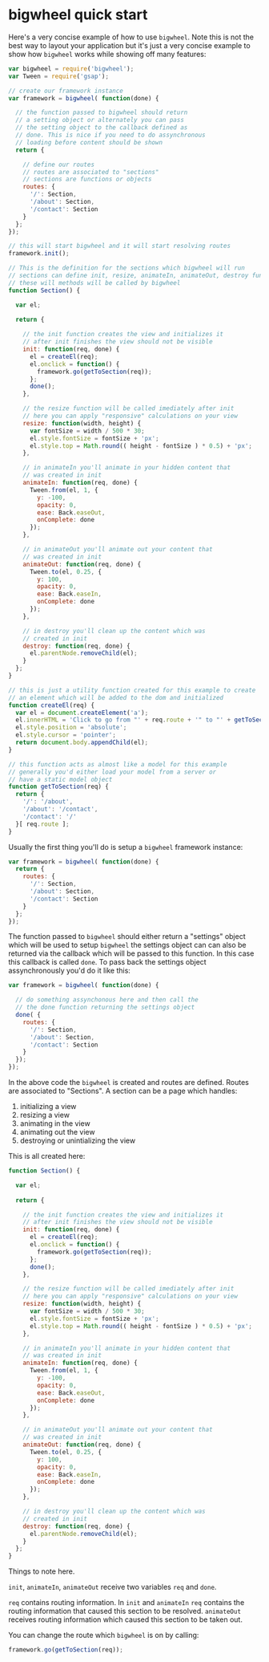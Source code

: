 # bigwheel quick start

Here's a very concise example of how to use `bigwheel`. Note this is not the best way to layout your application but it's just a very concise example to show how `bigwheel` works while showing off many features:

```javascript
var bigwheel = require('bigwheel');
var Tween = require('gsap');

// create our framework instance
var framework = bigwheel( function(done) {

  // the function passed to bigwheel should return
  // a setting object or alternately you can pass
  // the setting object to the callback defined as
  // done. This is nice if you need to do assynchronous
  // loading before content should be shown
  return {

    // define our routes
    // routes are associated to "sections"
    // sections are functions or objects
    routes: {
      '/': Section,
      '/about': Section,
      '/contact': Section
    }
  };
});

// this will start bigwheel and it will start resolving routes
framework.init();

// This is the definition for the sections which bigwheel will run
// sections can define init, resize, animateIn, animateOut, destroy functions
// these will methods will be called by bigwheel
function Section() {

  var el;
  
  return {

    // the init function creates the view and initializes it
    // after init finishes the view should not be visible
    init: function(req, done) {
      el = createEl(req);      
      el.onclick = function() {
        framework.go(getToSection(req));
      };
      done();
    },

    // the resize function will be called imediately after init
    // here you can apply "responsive" calculations on your view
    resize: function(width, height) {
      var fontSize = width / 500 * 30;
      el.style.fontSize = fontSize + 'px';
      el.style.top = Math.round(( height - fontSize ) * 0.5) + 'px';
    },

    // in animateIn you'll animate in your hidden content that
    // was created in init
    animateIn: function(req, done) {
      Tween.from(el, 1, {
        y: -100, 
        opacity: 0,
        ease: Back.easeOut, 
        onComplete: done
      });
    },

    // in animateOut you'll animate out your content that
    // was created in init
    animateOut: function(req, done) {
      Tween.to(el, 0.25, {
        y: 100, 
        opacity: 0, 
        ease: Back.easeIn, 
        onComplete: done
      });
    },

    // in destroy you'll clean up the content which was
    // created in init
    destroy: function(req, done) {
      el.parentNode.removeChild(el);
    }
  };
}

// this is just a utility function created for this example to create
// an element which will be added to the dom and initialized
function createEl(req) {
  var el = document.createElement('a');
  el.innerHTML = 'Click to go from "' + req.route + '" to "' + getToSection(req) + '"';
  el.style.position = 'absolute';
  el.style.cursor = 'pointer';
  return document.body.appendChild(el);
}

// this function acts as almost like a model for this example
// generally you'd either load your model from a server or
// have a static model object
function getToSection(req) {
  return {
    '/': '/about',
    '/about': '/contact',
    '/contact': '/'
  }[ req.route ];
}
```

Usually the first thing you'll do is setup a `bigwheel` framework instance:
```javascript
var framework = bigwheel( function(done) {
  return {
    routes: {
      '/': Section,
      '/about': Section,
      '/contact': Section
    }
  };
});
```
The function passed to `bigwheel` should either return a "settings" object which will be used to setup `bigwheel` the settings object can can also be returned via the callback which will be passed to this function. In this case this callback is called `done`. To pass back the settings object assynchronously you'd do it like this:
```javascript
var framework = bigwheel( function(done) {

  // do something assynchonous here and then call the
  // the done function returning the settings object
  done( {
    routes: {
      '/': Section,
      '/about': Section,
      '/contact': Section
    }
  });
});
```

In the above code the `bigwheel` is created and routes are defined. Routes are associated to "Sections". A section can be a page which handles:
1. initializing a view
2. resizing a view
3. animating in the view
4. animating out the view
5. destroying or unintializing the view

This is all created here:
```javascript
function Section() {

  var el;
  
  return {

    // the init function creates the view and initializes it
    // after init finishes the view should not be visible
    init: function(req, done) {
      el = createEl(req);      
      el.onclick = function() {
        framework.go(getToSection(req));
      };
      done();
    },

    // the resize function will be called imediately after init
    // here you can apply "responsive" calculations on your view
    resize: function(width, height) {
      var fontSize = width / 500 * 30;
      el.style.fontSize = fontSize + 'px';
      el.style.top = Math.round(( height - fontSize ) * 0.5) + 'px';
    },

    // in animateIn you'll animate in your hidden content that
    // was created in init
    animateIn: function(req, done) {
      Tween.from(el, 1, {
        y: -100, 
        opacity: 0,
        ease: Back.easeOut, 
        onComplete: done
      });
    },

    // in animateOut you'll animate out your content that
    // was created in init
    animateOut: function(req, done) {
      Tween.to(el, 0.25, {
        y: 100, 
        opacity: 0, 
        ease: Back.easeIn, 
        onComplete: done
      });
    },

    // in destroy you'll clean up the content which was
    // created in init
    destroy: function(req, done) {
      el.parentNode.removeChild(el);
    }
  };
}
```

Things to note here.

`init`, `animateIn`, `animateOut` receive two variables `req` and `done`. 

`req` contains routing information. In `init` and `animateIn` `req` contains the routing information that caused this section to be resolved. `animateOut` receives routing information which caused this section to be taken out.

You can change the route which `bigwheel` is on by calling:
```javascript
framework.go(getToSection(req));
```
